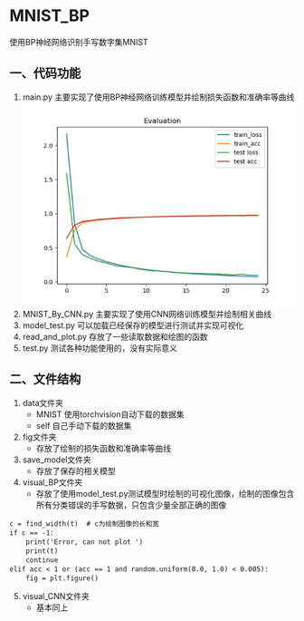 # MNIST_BP
使用BP神经网络识别手写数字集MNIST


## 一、代码功能
1. main.py 主要实现了使用BP神经网络训练模型并绘制损失函数和准确率等曲线
![BP_Evaluation](https://github.com/lerlis/MNIST_BP/blob/main/fig/BP_Evaluation.jpg) 
2. MNIST_By_CNN.py 主要实现了使用CNN网络训练模型并绘制相关曲线
3. model_test.py 可以加载已经保存的模型进行测试并实现可视化
4. read_and_plot.py 存放了一些读取数据和绘图的函数
5. test.py 测试各种功能使用的，没有实际意义

## 二、文件结构
1. data文件夹
   * MNIST 使用torchvision自动下载的数据集
   * self  自己手动下载的数据集
2. fig文件夹
   * 存放了绘制的损失函数和准确率等曲线
3. save_model文件夹
   * 存放了保存的相关模型
4. visual_BP文件夹
   * 存放了使用model_test.py测试模型时绘制的可视化图像，绘制的图像包含所有分类错误的手写数据，只包含少量全部正确的图像
  ```
  c = find_width(t)  # c为绘制图像的长和宽
  if c == -1:
      print('Error, can not plot ')
      print(t)
      continue
  elif acc < 1 or (acc == 1 and random.uniform(0.0, 1.0) < 0.005):
      fig = plt.figure()
  ```
5. visual_CNN文件夹
   * 基本同上
   
